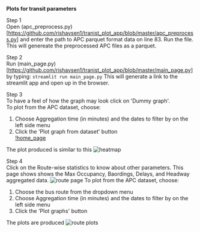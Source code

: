 **Plots for transit parameters**

Step 1 <br>Open (apc_preprocess.py)[https://github.com/rishavsen1/tranist_plot_app/blob/master/apc_preprocess.py] and enter the path to APC parquet format data on line 83. Run the file. This will genereate the preprocessed APC files as a parquet.
<br>

Step 2<br>
Run (main_page.py)[https://github.com/rishavsen1/tranist_plot_app/blob/master/main_page.py] by typing: 
```streamlit run main_page.py```
This will generate a link to the streamlit app and open up in the browser.

Step 3<br>
To have a feel of how the graph may look click on 'Dummy graph'. <br>
To plot from the APC dataset, choose:
  1. Choose Aggregation time (in minutes) and the dates to filter by on the left side menu
  2. Click the 'Plot graph from dataset' button  
[!home_page](https://github.com/rishavsen1/tranist_plot_app/blob/master/example/transit_app_1.png) 

The plot produced is similar to this
![heatmap](https://github.com/rishavsen1/tranist_plot_app/blob/master/example/transit_app_3.png)

Step 4<br>
Click on the Route-wise statistics to know about other parameters. This page shows shows the Max Occupancy, Baordings, Delays, and Headway aggregated data.
![route page](https://github.com/rishavsen1/tranist_plot_app/blob/master/example/transit_app_3.png)
To plot from the APC dataset, choose:
  1. Choose the bus route from the dropdown menu
  2. Choose Aggregation time (in minutes) and the dates to filter by on the left side menu
  3. Click the 'Plot graphs' button

The plots are produced
![route plots](https://github.com/rishavsen1/tranist_plot_app/blob/master/example/transit_app_4.png)

